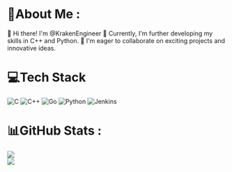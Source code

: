 # 💫About Me :
👋 Hi there! I'm @KrakenEngineer
🌱 Currently, I'm further developing my skills in C++ and Python.
💞️ I'm eager to collaborate on exciting projects and innovative ideas.

# 💻Tech Stack
![C](https://img.shields.io/badge/c-%2300599C.svg?style=for-the-badge&logo=c&logoColor=white) ![C++](https://img.shields.io/badge/c++-%2300599C.svg?style=for-the-badge&logo=c%2B%2B&logoColor=white) ![Go](https://img.shields.io/badge/go-%2300ADD8.svg?style=for-the-badge&logo=go&logoColor=white) ![Python](https://img.shields.io/badge/python-3670A0?style=for-the-badge&logo=python&logoColor=ffdd54) ![Jenkins](https://img.shields.io/badge/jenkins-%232C5263.svg?style=for-the-badge&logo=jenkins&logoColor=white)
# 📊GitHub Stats :
![](https://github-readme-streak-stats.herokuapp.com/?user=VkareGit&theme=radical&hide_border=false)<br/>
![](https://github-readme-stats.vercel.app/api/top-langs/?username=VkareGit&theme=radical&hide_border=false&include_all_commits=true&count_private=true&layout=compact)

